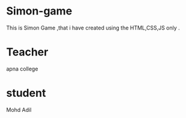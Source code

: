 # Simon-game
This is Simon Game ,that i have created using the HTML,CSS,JS only .
# Teacher 
apna college

# student 
Mohd Adil
